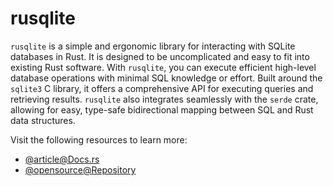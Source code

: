 # rusqlite

`rusqlite` is a simple and ergonomic library for interacting with SQLite databases in Rust. It is designed to be uncomplicated and easy to fit into existing Rust software. With `rusqlite`, you can execute efficient high-level database operations with minimal SQL knowledge or effort. Built around the `sqlite3` C library, it offers a comprehensive API for executing queries and retrieving results. `rusqlite` also integrates seamlessly with the `serde` crate, allowing for easy, type-safe bidirectional mapping between SQL and Rust data structures.

Visit the following resources to learn more:

- [@article@Docs.rs](https://docs.rs/rusqlite/latest/rusqlite/)
- [@opensource@Repository](https://github.com/rusqlite/rusqlite)
